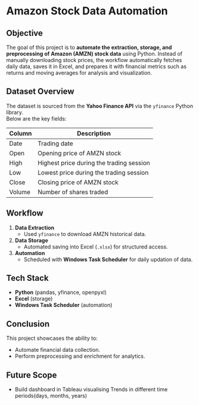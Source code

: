 # Amazon Stock Data Automation

## Objective
The goal of this project is to **automate the extraction, storage, and preprocessing of Amazon (AMZN) stock data** using Python. Instead of manually downloading stock prices, the workflow automatically fetches daily data, saves it in Excel, and prepares it with financial metrics such as returns and moving averages for analysis and visualization.

##  Dataset Overview
The dataset is sourced from the **Yahoo Finance API** via the `yfinance` Python library.  
Below are the key fields:

| Column         | Description                                                |
|----------------|------------------------------------------------------------|
| Date           | Trading date                                               |
| Open           | Opening price of AMZN stock                                |
| High           | Highest price during the trading session                   |
| Low            | Lowest price during the trading session                    |
| Close          | Closing price of AMZN stock                                |
| Volume         | Number of shares traded                                    |

##  Workflow
1. **Data Extraction**  
   - Used `yfinance` to download AMZN historical data.  
2. **Data Storage**  
   - Automated saving into Excel (`.xlsx`) for structured access.   
3. **Automation**  
   - Scheduled with **Windows Task Scheduler** for daily updation of data.

##  Tech Stack
- **Python** (pandas, yfinance, openpyxl)  
- **Excel** (storage)  
- **Windows Task Scheduler** (automation)  

## Conclusion
This project showcases the ability to:  
- Automate financial data collection.  
- Perform preprocessing and enrichment for analytics.

## Future Scope  
- Build dashboard in Tableau visualising Trends in different time periods(days, months, years)

